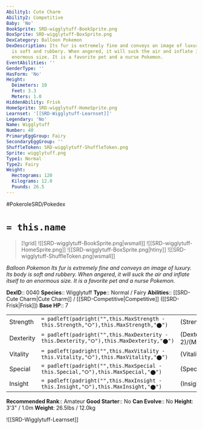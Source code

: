 ```yaml
---
Ability1: Cute Charm
Ability2: Competitive
Baby: 'No'
BookSprite: SRD-wigglytuff-BookSprite.png
BoxSprite: SRD-wigglytuff-BoxSprite.png
DexCategory: Balloon Pokemon
DexDescription: Its fur is extremely fine and conveys an image of luxury. Its body
  is soft and rubbery. When angered, it will suck the air and inflate itself to an
  enormous size. It is a favorite pet and a nurse Pokemon.
EventAbilities: ''
GenderType: ''
HasForm: 'No'
Height:
  Deimeters: 10
  Feet: 3.3
  Meters: 1.0
HiddenAbility: Frisk
HomeSprite: SRD-wigglytuff-HomeSprite.png
Learnset: '[[SRD-Wigglytuff-Learnset]]'
Legendary: 'No'
Name: Wigglytuff
Number: 40
PrimaryEggGroup: Fairy
SecondaryEggGroup: ''
ShuffleToken: SRD-wigglytuff-ShuffleToken.png
Sprite: wigglytuff.png
Type1: Normal
Type2: Fairy
Weight:
  Hectograms: 120
  Kilograms: 12.0
  Pounds: 26.5
---
```


#PokeroleSRD/Pokedex

# `= this.name`

> [!grid]
> ![[SRD-wigglytuff-BookSprite.png|wsmall]]
> ![[SRD-wigglytuff-HomeSprite.png]]
> ![[SRD-wigglytuff-BoxSprite.png|htiny]]
> ![[SRD-wigglytuff-ShuffleToken.png|wsmall]]


*Balloon Pokemon*
*Its fur is extremely fine and conveys an image of luxury. Its body is soft and rubbery. When angered, it will suck the air and inflate itself to an enormous size. It is a favorite pet and a nurse Pokemon.*

**DexID**:: 0040
**Species**:: Wigglytuff
**Type**:: Normal / Fairy
**Abilities**:: [[SRD-Cute Charm|Cute Charm]] / [[SRD-Competitive|Competitive]] ([[SRD-Frisk|Frisk]])
**Base HP**:: 7

|           |                                                                                        |                                          |
| --------- | -------------------------------------------------------------------------------------- | ---------------------------------------- |
| Strength  | `= padleft(padright("",this.MaxStrength - this.Strength,"⭘"),this.MaxStrength,"⬤")`    | (Strength::2)/(MaxStrength::5)   |
| Dexterity | `= padleft(padright("",this.MaxDexterity - this.Dexterity,"⭘"),this.MaxDexterity,"⬤")` | (Dexterity:: 2)/(MaxDexterity::4) |
| Vitality  | `= padleft(padright("",this.MaxVitality - this.Vitality,"⭘"),this.MaxVitality,"⬤")`    | (Vitality::2)/(MaxVitality::4)   |
| Special   | `= padleft(padright("",this.MaxSpecial - this.Special,"⭘"),this.MaxSpecial,"⬤")`       | (Special::2)/(MaxSpecial::5)     |
| Insight   | `= padleft(padright("",this.MaxInsight - this.Insight,"⭘"),this.MaxInsight,"⬤")`       | (Insight::2)/(MaxInsight::4)     |


**Recommended Rank**:: Amateur
**Good Starter**:: No
**Can Evolve**:: No
**Height**: 3'3" / 1.0m
**Weight**: 26.5lbs / 12.0kg

![[SRD-Wigglytuff-Learnset]]